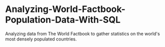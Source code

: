 # Analyzing-World-Factbook-Population-Data-With-SQL
Analyzing data from The World Factbook to gather statistics on the world's most densely populated countries.
